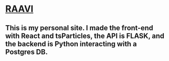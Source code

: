 # [RAAVI](rkc3356.github.io)

## This is my personal site. I made the front-end with React and tsParticles, the API is FLASK, and the backend is Python interacting with a Postgres DB.
